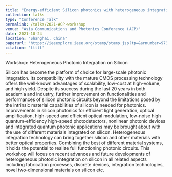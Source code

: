 ```yaml
---
title: "Energy-efficient Silicon photonics with heterogeneous integration"
collection: talks
type: "Conference Talk"
permalink: /talks/2021-ACP-workshop
venue: "Asia Communications and Photonics Conference (ACP)"
date: 2021-10-24
location: "Shanghai, China"
paperurl: 'https://ieeexplore.ieee.org/stamp/stamp.jsp?tp=&arnumber=9738237'
citation: 'ttttt'
---
```


Workshop: Heterogeneous Photonic Integration on Silicon

Silicon has become the platform of choice for large-scale photonic integration. Its compatibility with the mature CMOS processing technology offers the well-known advantages of scalability, low-cost at high-volume, and high yield. Despite its success during the last 20 years in both academia and industry, further improvement on functionalities and performances of silicon photonic circuits beyond the limitations posed by the intrinsic material capabilities of silicon is needed for photonics. Improvements in silicon photonics for efficient light generation, optical amplification, high-speed and efficient optical modulation, low-noise high quantum-efficiency high-speed photodetectors, nonlinear photonic devices and integrated quantum photonic applications may be brought about with the use of different materials integrated on silicon. Heterogeneous integration technology can bring together silicon and other materials with better optical properties. Combining the best of different material systems, it holds the potential to realize full functioning photonic circuits. This workshop will focus on recent advances and future developments of heterogeneous photonic integration on silicon in all related aspects including fabrication processes, discrete devices, integration technologies, novel two-dimensional materials on silicon etc.